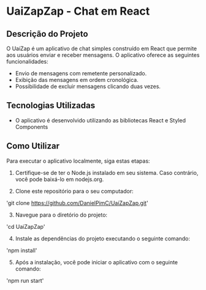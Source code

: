 # UaiZapZap - Chat em React

## Descrição do Projeto
O UaiZap é um aplicativo de chat simples construído em React que permite aos usuários enviar e receber mensagens. O aplicativo oferece as seguintes funcionalidades:

- Envio de mensagens com remetente personalizado.
- Exibição das mensagens em ordem cronológica.
- Possibilidade de excluir mensagens clicando duas vezes.

## Tecnologias Utilizadas
- O aplicativo é desenvolvido utilizando as bibliotecas React e Styled Components

## Como Utilizar
Para executar o aplicativo localmente, siga estas etapas:

1. Certifique-se de ter o Node.js instalado em seu sistema. Caso contrário, você pode baixá-lo em nodejs.org.

2. Clone este repositório para o seu computador:

  'git clone https://github.com/DanielPimC/UaiZapZap.git'

3. Navegue para o diretório do projeto:

  'cd UaiZapZap'

4. Instale as dependências do projeto executando o seguinte comando:

  'npm install'

5. Após a instalação, você pode iniciar o aplicativo com o seguinte comando:

  'npm run start'
